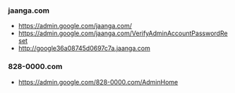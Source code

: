 


### jaanga.com

* https://admin.google.com/jaanga.com/
* https://admin.google.com/jaanga.com/VerifyAdminAccountPasswordReset
* http://google36a08745d0697c7a.jaanga.com

### 828-0000.com

* https://admin.google.com/828-0000.com/AdminHome

